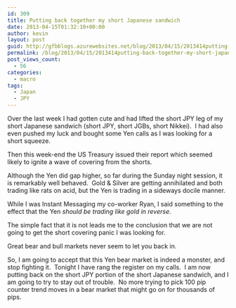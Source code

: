 ```yaml
---
id: 309
title: Putting back together my short Japanese sandwich
date: 2013-04-15T01:32:10+00:00
author: kevin
layout: post
guid: http://gfbblogs.azurewebsites.net/blog/2013/04/15/2013414putting-back-together-my-short-japanese-sandwich/
permalink: /blog/2013/04/15/2013414putting-back-together-my-short-japanese-sandwich/
post_views_count:
  - 56
categories:
  - macro
tags:
  - Japan
  - JPY
---
```

Over the last week I had gotten cute and had lifted the short JPY leg of my short Japanese sandwich (short JPY, short JGBs, short Nikkei). &nbsp;I had also even pushed my luck and bought some Yen calls as I was looking for a short squeeze.

Then this week-end the US Treasury issued their report which seemed likely to ignite a wave of covering from the shorts.

Although the Yen did gap higher, so far during the Sunday night session, it is remarkably well behaved. &nbsp;Gold & Silver are getting&nbsp;annihilated&nbsp;and both trading like rats on acid, but the Yen is trading in a sideways docile manner.&nbsp;

While I was Instant Messaging my co-worker Ryan, I said something to the effect that the Yen _should be trading like gold in reverse._ &nbsp;

The simple fact that it is not leads me to the conclusion that we are not going to get the short covering panic I was looking for.

Great bear and bull markets never seem to let you back in.

So, I am going to accept that this Yen bear market is indeed a monster, and stop fighting it. &nbsp;Tonight I have rang the register on my calls. &nbsp;I am now putting back on the short JPY portion of the short Japanese sandwich, and I am going to try to stay out of trouble. &nbsp;No more trying to pick 100 pip counter trend moves in a bear market that might go on for thousands of pips.</p></p>